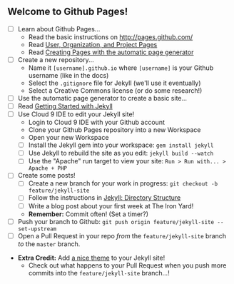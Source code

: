 ## Welcome to Github Pages!

* [ ] Learn about Github Pages...
  * Read the basic instructions on http://pages.github.com/
  * Read [User, Organization, and Project Pages](https://help.github.com/articles/user-organization-and-project-pages)
  * Read [Creating Pages with the automatic page generator](https://help.github.com/articles/creating-pages-with-the-automatic-generator)
* [ ] Create a new repository...
  * Name it `[username].github.io` where `[username]` is your Github username (like in the docs)
  * Select the `.gitignore` file for Jekyll (we'll use it eventually)
  * Select a Creative Commons license (or do some research!)
* [ ] Use the automatic page generator to create a basic site...
* [ ] Read [Getting Started with Jekyll](http://jekyllrb.com/docs/home/)
* [ ] Use Cloud 9 IDE to edit your Jekyll site!
  * Login to Cloud 9 IDE with your Github account
  * Clone your Github Pages repository into a new Workspace
  * Open your new Workspace
  * [ ] Install the Jekyll gem into your workspace: `gem install jekyll`
  * [ ] Use Jekyll to rebuild the site as you edit: `jekyll build --watch`
  * [ ] Use the "Apache" run target to view your site: `Run > Run with... > Apache + PHP`
* [ ] Create some posts!
  * [ ] Create a new branch for your work in progress: `git checkout -b feature/jekyll-site`
  * [ ] Follow the instructions in [Jekyll: Directory Structure](http://jekyllrb.com/docs/structure/)
  * [ ] Write a blog post about your first week at The Iron Yard!
  * **Remember:** Commit often! (Set a timer?)
* [ ] Push your branch to Github: `git push origin feature/jekyll-site --set-upstream`
* [ ] Open a Pull Request in your repo _from_ the `feature/jekyll-site` branch _to_ the `master` branch.
* **Extra Credit:** Add [a nice theme](http://lmgtfy.com/?q=jekyll+themes) to your Jekyll site!
  * Check out what happens to your Pull Request when you push more commits into the `feature/jekyll-site` branch...!
